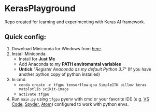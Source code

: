 # KerasPlayground
Repo created for learning and experimenting with Keras AI framework.

## Quick config:  
1. Download Miniconda for Windows from [here](https://repo.anaconda.com/miniconda/Miniconda3-latest-Windows-x86_64.exe).  
2. Install Miniconda  
   - Install for **Just Me**  
   - Add Anaconda to my **PATH enviromantal variables**   
   - **Untick** "*Register Anaconda as my default Python 3.7*" (If you have another python copy of python installed)     
3. In cmd: 
   - `conda create -n tfgpu tensorflow-gpu SimpleITK pillow keras matplotlib scikit-image`  
   - `activate tfgpu`    
4. Run `main.py` using `tfgpu` pyenv with cmd or your favorite IDE (e.g. [VS Code](), [Spyder](), [Atom]()) configured to work with python envs.

